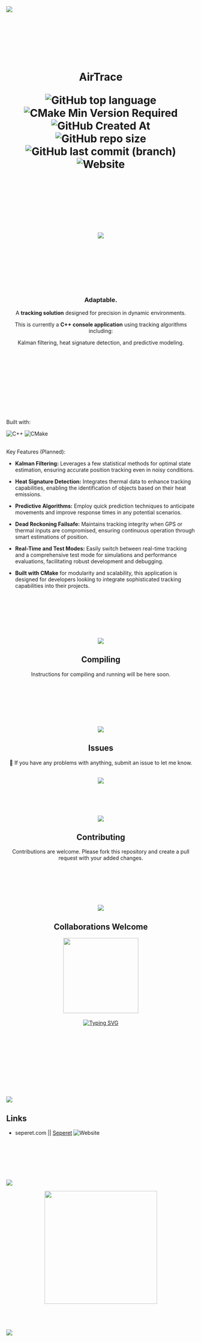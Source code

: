 <a href="https://seperet.com">
<img src="https://user-images.githubusercontent.com/74038190/212284100-561aa473-3905-4a80-b561-0d28506553ee.gif">
</a>

<div align="center">

  <br></br>
  <br></br>
  <br></br>
  <div>
  <h1>
      
  AirTrace
  
  ![GitHub top language](https://img.shields.io/github/languages/top/denv3rr/AirTrace)
  ![CMake Min Version Required](https://img.shields.io/badge/cmake_min_vers_req-3.10-green)
  ![GitHub Created At](https://img.shields.io/github/created-at/denv3rr/AirTrace)
  ![GitHub repo size](https://img.shields.io/github/repo-size/denv3rr/AirTrace)
  ![GitHub last commit (branch)](https://img.shields.io/github/last-commit/denv3rr/AirTrace/main)
  ![Website](https://img.shields.io/website?url=https%3A%2F%2Fseperet.com)

  <br></br>
  <br></br>
  <a href="https://seperet.com">
    <img src="https://user-images.githubusercontent.com/74038190/212284100-561aa473-3905-4a80-b561-0d28506553ee.gif">
  </a>
      
  </h1>
</div>

<br></br>
<br></br>
<br></br>
<h3>Adaptable.</h3>

A **tracking solution** designed for precision in dynamic environments.

This is currently a **C++ console application** using tracking algorithms including:

Kalman filtering, heat signature detection, and predictive modeling.

<br></br>
<br></br>
<br></br>

<div align="left">

##
<br></br>
  
Built with:

![C++](https://img.shields.io/badge/c++-%2300599C.svg?style=for-the-badge&logo=c%2B%2B&logoColor=white) ![CMake](https://img.shields.io/badge/CMake-%23008FBA.svg?style=for-the-badge&logo=cmake&logoColor=white)
<br></br>

Key Features (Planned):

  - **Kalman Filtering:** Leverages a few statistical methods for optimal state estimation, ensuring accurate position tracking even in noisy conditions.
   
  - **Heat Signature Detection:** Integrates thermal data to enhance tracking capabilities, enabling the identification of objects based on their heat emissions.
   
  - **Predictive Algorithms:** Employ quick prediction techniques to anticipate movements and improve response times in any potential scenarios.
    
  - **Dead Reckoning Failsafe:** Maintains tracking integrity when GPS or thermal inputs are compromised, ensuring continuous operation through smart estimations of position.
    
  - **Real-Time and Test Modes:** Easily switch between real-time tracking and a comprehensive test mode for simulations and performance evaluations, facilitating robust development and debugging.   

  - **Built with CMake** for modularity and scalability, this application is designed for developers looking to integrate sophisticated tracking capabilities into their projects.
    

</div>

<br></br>
<br></br>
<br></br>

<img src="https://user-images.githubusercontent.com/74038190/212284100-561aa473-3905-4a80-b561-0d28506553ee.gif">

## Compiling

Instructions for compiling and running will be here soon.

<br></br>
<br></br>
<br></br>

<img src="https://user-images.githubusercontent.com/74038190/212284100-561aa473-3905-4a80-b561-0d28506553ee.gif">


## Issues

🚧 If you have any problems with anything, submit an issue to let me know.
<br></br>

<img src="https://user-images.githubusercontent.com/74038190/212284158-e840e285-664b-44d7-b79b-e264b5e54825.gif">
<br></br>
<br></br>
<br></br>
<img src="https://user-images.githubusercontent.com/74038190/212284100-561aa473-3905-4a80-b561-0d28506553ee.gif">

## Contributing

Contributions are welcome. Please fork this repository and create a pull request with your added changes.

<br></br>
<br></br>
<br></br>
<img src="https://user-images.githubusercontent.com/74038190/212284100-561aa473-3905-4a80-b561-0d28506553ee.gif">

## Collaborations Welcome
  <img href="https://seperet.com/contact" src="https://user-images.githubusercontent.com/74038190/216120981-b9507c36-0e04-4469-8e27-c99271b45ba5.png" width="200" height="200">
  <br></br>
  <a href="https://seperet.com/contact"><img src="https://readme-typing-svg.demolab.com?font=Sixtyfour+Convergence&size=25&duration=3000&pause=500&color=F7F7F7&center=true&width=520&height=60&lines=CLICK+HERE;TO+CONTACT" alt="Typing SVG" /></a>
<br></br>
<br></br>
<br></br>

</div>
<br></br>
<br></br>
<br></br>

<img src="https://user-images.githubusercontent.com/74038190/212284100-561aa473-3905-4a80-b561-0d28506553ee.gif">
</div>
<div align="left">

## Links
  
- seperet.com || [Seperet](https://seperet.com) ![Website](https://img.shields.io/website?url=https%3A%2F%2Fseperet.com)

</div>

<br></br>
<br></br>
<br></br>
<img src="https://user-images.githubusercontent.com/74038190/212284100-561aa473-3905-4a80-b561-0d28506553ee.gif">





<div align="center">
    <a href="https://seperet.com">
        <img src="https://images.squarespace-cdn.com/content/v1/612e9679ca3ada2f6398ebb3/5c5d2752-5b10-4535-9591-acff011443fa/3dgifmaker21328.gif?format=1500w" width="300" height="300"/>
    </a>
</div>
<br></br>
<br></br>
<img src="https://user-images.githubusercontent.com/74038190/212284100-561aa473-3905-4a80-b561-0d28506553ee.gif">
